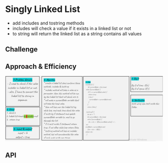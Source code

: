# Singly Linked List

- add includes and tostring methods
- includes will check a value if it exists in a linked list or not
- to string will return the linked list as a string contains all values

## Challenge

<!-- Description of the challenge -->

## Approach & Efficiency

<!-- What approach did you take? Why? What is the Big O space/time for this approach? -->

![challange05](./images/challange05.jpg)

## API

<!-- Description of each method publicly available to your Linked List -->

